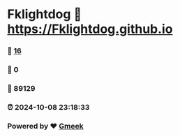 # Fklightdog :link: https://Fklightdog.github.io 
### :page_facing_up: [16](https://Fklightdog.github.io/tag.html) 
### :speech_balloon: 0 
### :hibiscus: 89129 
### :alarm_clock: 2024-10-08 23:18:33 
### Powered by :heart: [Gmeek](https://github.com/Meekdai/Gmeek)
